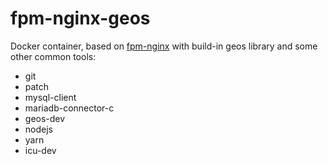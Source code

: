 # fpm-nginx-geos

Docker container, based on [fpm-nginx](https://github.com/bkuhl/fpm-nginx) with build-in geos library and some other common tools:

- git
- patch
- mysql-client
- mariadb-connector-c
- geos-dev
- nodejs
- yarn
- icu-dev
